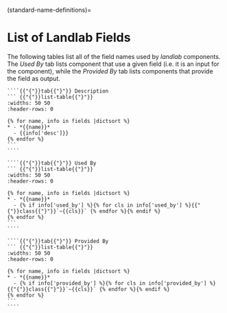 (standard-name-definitions)=

# List of Landlab Fields

The following tables list all of the field names used by *landlab* components. The *Used By* tab lists
component that use a given field (i.e. it is an input for the component), while the *Provided By* tab lists
components that provide the field as output.

`````{jinja} llcats
````{{"{"}}tab{{"}"}} Description
``` {{"{"}}list-table{{"}"}}
:widths: 50 50
:header-rows: 0

{% for name, info in fields |dictsort %}
* - *{{name}}*
  - {{info['desc']}}
{% endfor %}
```
````

````{{"{"}}tab{{"}"}} Used By
``` {{"{"}}list-table{{"}"}}
:widths: 50 50
:header-rows: 0

{% for name, info in fields |dictsort %}
* - *{{name}}*
  - {% if info['used_by'] %}{% for cls in info['used_by'] %}{{"{"}}class{{"}"}}`~{{cls}}` {% endfor %}{% endif %}
{% endfor %}
```
````

````{{"{"}}tab{{"}"}} Provided By
``` {{"{"}}list-table{{"}"}}
:widths: 50 50
:header-rows: 0

{% for name, info in fields |dictsort %}
* - *{{name}}*
  - {% if info['provided_by'] %}{% for cls in info['provided_by'] %}{{"{"}}class{{"}"}}`~{{cls}}` {% endfor %}{% endif %}
{% endfor %}
```
````
`````
